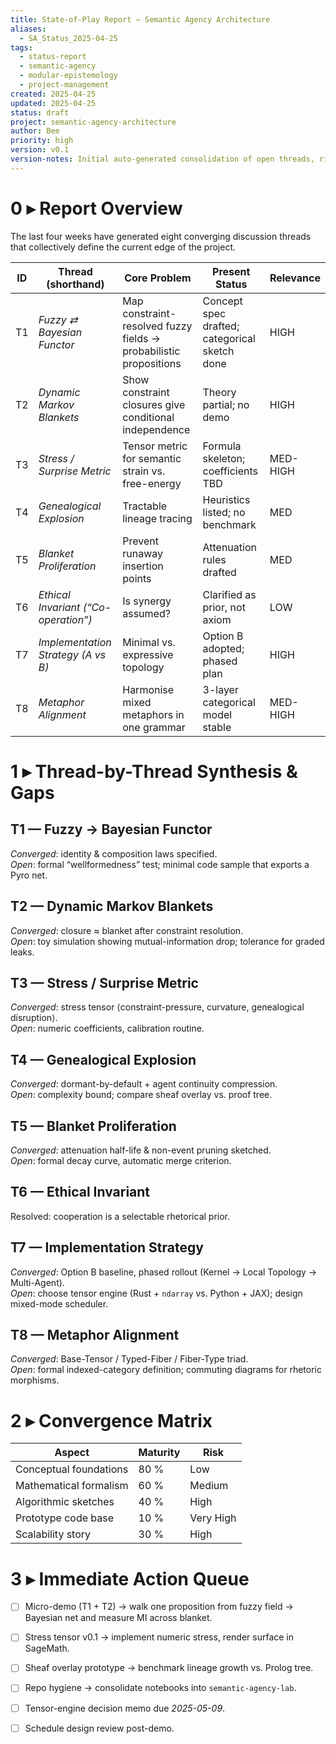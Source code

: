 ```yaml
---
title: State-of-Play Report — Semantic Agency Architecture
aliases:
  - SA_Status_2025-04-25
tags:
  - status-report
  - semantic-agency
  - modular-epistemology
  - project-management
created: 2025-04-25
updated: 2025-04-25
status: draft
project: semantic-agency-architecture
author: Bee
priority: high
version: v0.1
version-notes: Initial auto-generated consolidation of open threads, risks, and next actions.
---
```


# 0 ▸ Report Overview  

The last four weeks have generated eight converging discussion threads that collectively define the current edge of the project.

| ID | Thread (shorthand)                              | Core Problem                                           | Present Status | Relevance |
|----|-------------------------------------------------|--------------------------------------------------------|---------------|-----------|
| T1 | *Fuzzy ⇄ Bayesian Functor*                      | Map constraint-resolved fuzzy fields → probabilistic propositions | Concept spec drafted; categorical sketch done | HIGH |
| T2 | *Dynamic Markov Blankets*                       | Show constraint closures give conditional independence | Theory partial; no demo | HIGH |
| T3 | *Stress / Surprise Metric*                      | Tensor metric for semantic strain vs. free-energy      | Formula skeleton; coefficients TBD | MED-HIGH |
| T4 | *Genealogical Explosion*                        | Tractable lineage tracing                              | Heuristics listed; no benchmark | MED |
| T5 | *Blanket Proliferation*                         | Prevent runaway insertion points                       | Attenuation rules drafted | MED |
| T6 | *Ethical Invariant (“Co-operation”)*            | Is synergy assumed?                                    | Clarified as prior, not axiom | LOW |
| T7 | *Implementation Strategy (A vs B)*              | Minimal vs. expressive topology                        | Option B adopted; phased plan | HIGH |
| T8 | *Metaphor Alignment*                            | Harmonise mixed metaphors in one grammar               | 3-layer categorical model stable | MED-HIGH |



# 1 ▸ Thread-by-Thread Synthesis & Gaps  

## T1 — Fuzzy → Bayesian Functor  
*Converged*: identity & composition laws specified.  
*Open*: formal “wellformedness” test; minimal code sample that exports a Pyro net.

## T2 — Dynamic Markov Blankets  
*Converged*: closure ≈ blanket after constraint resolution.  
*Open*: toy simulation showing mutual-information drop; tolerance for graded leaks.

## T3 — Stress / Surprise Metric  
*Converged*: stress tensor ⟨constraint-pressure, curvature, genealogical disruption⟩.  
*Open*: numeric coefficients, calibration routine.

## T4 — Genealogical Explosion  
*Converged*: dormant-by-default + agent continuity compression.  
*Open*: complexity bound; compare sheaf overlay vs. proof tree.

## T5 — Blanket Proliferation  
*Converged*: attenuation half-life & non-event pruning sketched.  
*Open*: formal decay curve, automatic merge criterion.

## T6 — Ethical Invariant  
Resolved: cooperation is a selectable rhetorical prior.

## T7 — Implementation Strategy  
*Converged*: Option B baseline, phased rollout (Kernel → Local Topology → Multi-Agent).  
*Open*: choose tensor engine (Rust + `ndarray` vs. Python + JAX); design mixed-mode scheduler.

## T8 — Metaphor Alignment  
*Converged*: Base-Tensor / Typed-Fiber / Fiber-Type triad.  
*Open*: formal indexed-category definition; commuting diagrams for rhetoric morphisms.



# 2 ▸ Convergence Matrix  

| Aspect                     | Maturity | Risk |
|----------------------------|----------|------|
| Conceptual foundations     | 80 %     | Low  |
| Mathematical formalism     | 60 %     | Medium |
| Algorithmic sketches       | 40 %     | High |
| Prototype code base        | 10 %     | Very High |
| Scalability story          | 30 %     | High |



# 3 ▸ Immediate Action Queue  

- [ ] Micro-demo (T1 + T2) → walk one proposition from fuzzy field → Bayesian net and measure MI across blanket.  
- [ ] Stress tensor v0.1 → implement numeric stress, render surface in SageMath.  
- [ ] Sheaf overlay prototype → benchmark lineage growth vs. Prolog tree.  
- [ ] Repo hygiene → consolidate notebooks into `semantic-agency-lab`.  
- [ ] Tensor-engine decision memo due *2025-05-09*.  
- [ ] Schedule design review post-demo.

